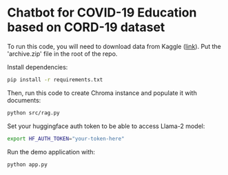 # Chatbot for COVID-19 Education based on CORD-19 dataset

To run this code, you will need to download data from Kaggle ([link](https://www.kaggle.com/datasets/allen-institute-for-ai/CORD-19-research-challenge/datahttps://www.kaggle.com/datasets/allen-institute-for-ai/CORD-19-research-challenge/data)).
Put the 'archive.zip' file in the root of the repo. 

Install dependencies:
```bash
pip install -r requirements.txt
```

Then, run this code to create Chroma instance and populate it with documents:
```bash
python src/rag.py
```

Set your huggingface auth token to be able to access Llama-2 model: 
```bash
export HF_AUTH_TOKEN="your-token-here"
```

Run the demo application with:
```bash
python app.py
```
